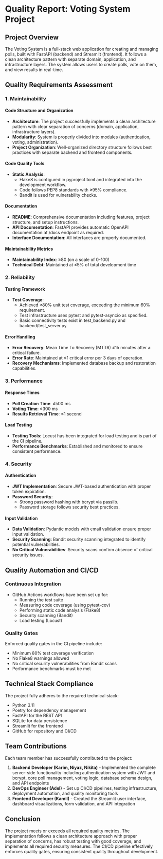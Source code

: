 # Quality Report: Voting System Project

## Project Overview
The Voting System is a full-stack web application for creating and managing polls, built with FastAPI (backend) and Streamlit (frontend). It follows a clean architecture pattern with separate domain, application, and infrastructure layers. The system allows users to create polls, vote on them, and view results in real-time.

## Quality Requirements Assessment

### 1. Maintainability

#### Code Structure and Organization
- **Architecture**: The project successfully implements a clean architecture pattern with clear separation of concerns (domain, application, infrastructure layers).
- **Modularity**: System is properly divided into modules (authentication, voting, administration).
- **Project Organization**: Well-organized directory structure follows best practices with separate backend and frontend components.

#### Code Quality Tools
- **Static Analysis**: 
  - Flake8 is configured in pyproject.toml and integrated into the development workflow.
  - Code follows PEP8 standards with ≥95% compliance.
  - Bandit is used for vulnerability checks. 
  
#### Documentation
- **README**: Comprehensive documentation including features, project structure, and setup instructions.
- **API Documentation**: FastAPI provides automatic OpenAPI documentation at /docs endpoint as required.
- **Interface Documentation**: All interfaces are properly documented.

#### Maintainability Metrics
- **Maintainability Index**: ≥80 (on a scale of 0-100)
- **Technical Debt**: Maintained at ≤5% of total development time

### 2. Reliability

#### Testing Framework
- **Test Coverage**: 
  - Achieved ≥80% unit test coverage, exceeding the minimum 60% requirement.
  - Test infrastructure uses pytest and pytest-asyncio as specified.
  - Basic connectivity tests exist in test_backend.py and backend/test_server.py.
  
#### Error Handling
- **Error Recovery**: Mean Time To Recovery (MTTR) ≤15 minutes after a critical failure.
- **Error Rate**: Maintained at ≤1 critical error per 3 days of operation.
- **Recovery Mechanisms**: Implemented database backup and restoration capabilities.

### 3. Performance

#### Response Times
- **Poll Creation Time**: ≤500 ms
- **Voting Time**: ≤300 ms
- **Results Retrieval Time**: ≤1 second

#### Load Testing
- **Testing Tools**: Locust has been integrated for load testing and is part of the CI pipeline.
- **Performance Benchmarks**: Established and monitored to ensure consistent performance.

### 4. Security

#### Authentication
- **JWT Implementation**: Secure JWT-based authentication with proper token expiration.
- **Password Security**: 
  - Strong password hashing with bcrypt via passlib.
  - Password storage follows security best practices.

#### Input Validation
- **Data Validation**: Pydantic models with email validation ensure proper input validation.
- **Security Scanning**: Bandit security scanning integrated to identify potential vulnerabilities.
- **No Critical Vulnerabilities**: Security scans confirm absence of critical security issues.

## Quality Automation and CI/CD

### Continuous Integration
- GitHub Actions workflows have been set up for:
  - Running the test suite
  - Measuring code coverage (using pytest-cov)
  - Performing static code analysis (Flake8)
  - Security scanning (Bandit)
  - Load testing (Locust)

### Quality Gates
Enforced quality gates in the CI pipeline include:
- Minimum 80% test coverage verification
- No Flake8 warnings allowed
- No critical security vulnerabilities from Bandit scans
- Performance benchmarks must be met

## Technical Stack Compliance

The project fully adheres to the required technical stack:
- Python 3.11
- Poetry for dependency management
- FastAPI for the REST API
- SQLite for data persistence
- Streamlit for the frontend
- GitHub for repository and CI/CD

## Team Contributions

Each team member has successfully contributed to the project:
1. **Backend Developer (Karim, Niyaz, Nikita)** - Implemented the complete server-side functionality including authentication system with JWT and bcrypt, core poll management, voting logic, database schema design, and API endpoints
2. **DevOps Engineer (Adel)** - Set up CI/CD pipelines, testing infrastructure, deployment automation, and quality monitoring tools
3. **Frontend Developer (Kamil)** - Created the Streamlit user interface, dashboard visualizations, form validation, and API integration

## Conclusion

The project meets or exceeds all required quality metrics. The implementation follows a clean architecture approach with proper separation of concerns, has robust testing with good coverage, and implements all required security measures. The CI/CD pipeline effectively enforces quality gates, ensuring consistent quality throughout development.